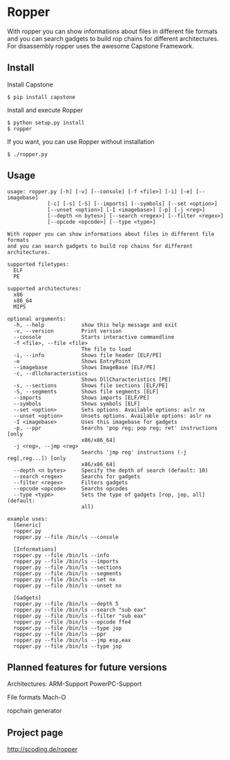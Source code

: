 Ropper
================

With ropper you can show informations about files in different file formats
and you can search gadgets to build rop chains for different architectures. For disassembly ropper uses the
awesome Capstone Framework.

Install
-------

Install Capstone

    $ pip install capstone

Install and execute Ropper

    $ python setup.py install
    $ ropper

If you want, you can use Ropper without installation

    $ ./ropper.py


Usage
-----

    usage: ropper.py [-h] [-v] [--console] [-f <file>] [-i] [-e] [--imagebase]
                 [-c] [-s] [-S] [--imports] [--symbols] [--set <option>]
                 [--unset <option>] [-I <imagebase>] [-p] [-j <reg>]
                 [--depth <n bytes>] [--search <regex>] [--filter <regex>]
                 [--opcode <opcode>] [--type <type>]

    With ropper you can show informations about files in different file formats
    and you can search gadgets to build rop chains for different architectures.

    supported filetypes:
      ELF
      PE

    supported architectures:
      x86
      x86_64
      MIPS

    optional arguments:
      -h, --help            show this help message and exit
      -v, --version         Print version
      --console             Starts interactive commandline
      -f <file>, --file <file>
                            The file to load
      -i, --info            Shows file header [ELF/PE]
      -e                    Shows EntryPoint
      --imagebase           Shows ImageBase [ELF/PE]
      -c, --dllcharacteristics
                            Shows DllCharacteristics [PE]
      -s, --sections        Shows file sections [ELF/PE]
      -S, --segments        Shows file segments [ELF]
      --imports             Shows imports [ELF/PE]
      --symbols             Shows symbols [ELF]
      --set <option>        Sets options. Available options: aslr nx
      --unset <option>      Unsets options. Available options: aslr nx
      -I <imagebase>        Uses this imagebase for gadgets
      -p, --ppr             Searchs 'pop reg; pop reg; ret' instructions [only
                            x86/x86_64]
      -j <reg>, --jmp <reg>
                            Searchs 'jmp reg' instructions (-j reg[,reg...]) [only
                            x86/x86_64]
      --depth <n bytes>     Specify the depth of search (default: 10)
      --search <regex>      Searchs for gadgets
      --filter <regex>      Filters gadgets
      --opcode <opcode>     Searchs opcodes
      --type <type>         Sets the type of gadgets [rop, jop, all] (default:
                            all)

    example uses:
      [Generic]
      ropper.py
      ropper.py --file /bin/ls --console

      [Informations]
      ropper.py --file /bin/ls --info
      ropper.py --file /bin/ls --imports
      ropper.py --file /bin/ls --sections
      ropper.py --file /bin/ls --segments
      ropper.py --file /bin/ls --set nx
      ropper.py --file /bin/ls --unset nx

      [Gadgets]
      ropper.py --file /bin/ls --depth 5
      ropper.py --file /bin/ls --search "sub eax"
      ropper.py --file /bin/ls --filter "sub eax"
      ropper.py --file /bin/ls --opcode ffe4
      ropper.py --file /bin/ls --type jop
      ropper.py --file /bin/ls --ppr
      ropper.py --file /bin/ls --jmp esp,eax
      ropper.py --file /bin/ls --type jop


Planned features for future versions
------------------------------------
  Architectures:
    ARM-Support
    PowerPC-Support

  File formats
    Mach-O

  ropchain generator

Project page
------------------------------------
http://scoding.de/ropper